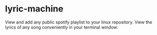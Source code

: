 # lyric-machine

View and add any public spotify playlist to your linux repository. View the lyrics of any song conveniently in your terminal window.
